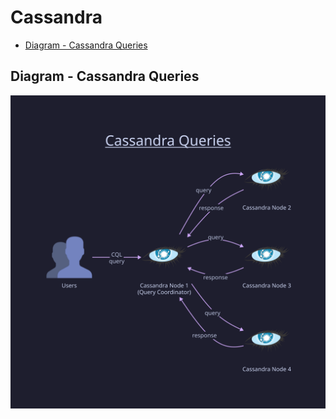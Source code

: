 # Cassandra

<!-- INDEX_START -->

- [Diagram - Cassandra Queries](#diagram---cassandra-queries)

<!-- INDEX_END -->

## Diagram - Cassandra Queries

![](https://github.com/HariSekhon/Diagrams-as-Code/raw/master/images/cassandra_queries.svg)
